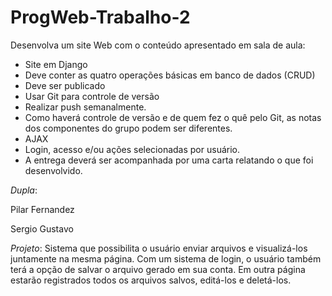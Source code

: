 # ProgWeb-Trabalho-2
Desenvolva um site Web com o conteúdo apresentado em sala de aula: 
- Site em Django 
- Deve conter as quatro operações básicas em banco de dados (CRUD) 
- Deve ser publicado 
- Usar Git para controle de versão 
- Realizar push semanalmente. 
- Como haverá controle de versão e de quem fez o quê pelo Git, as notas dos componentes do grupo podem ser diferentes. 
- AJAX 
- Login, acesso e/ou ações selecionadas por usuário. 
- A entrega deverá ser acompanhada por uma carta relatando o que foi desenvolvido.

*Dupla*: 

Pilar Fernandez

Sergio Gustavo

*Projeto*:
Sistema que possibilita o usuário enviar arquivos e visualizá-los juntamente na mesma página. Com um sistema de login, o usuário também terá a opção de salvar o arquivo gerado em sua conta. Em outra página estarão registrados todos os arquivos salvos, editá-los e deletá-los.
